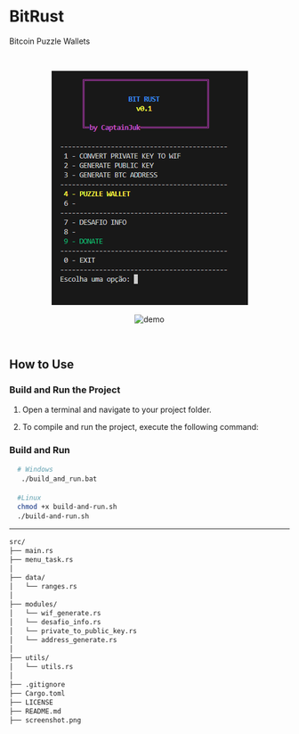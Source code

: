 # BitRust
Bitcoin Puzzle Wallets

<br/>

<p align="center">
  <img src="screenshot.png" alt="bithunter"/>
</p>

<p align="center">
  <img src="assets/bitrust.gif" alt="demo" width="600"/>
</p>



<br/>

## How to Use

### Build and Run the Project

1. Open a terminal and navigate to your project folder.

2. To compile and run the project, execute the following command:

### Build and Run

```bash
  # Windows
   ./build_and_run.bat

  #Linux
  chmod +x build-and-run.sh
  ./build-and-run.sh
```

---

```
src/
├── main.rs               
├── menu_task.rs              
│
├── data/                  
│   └── ranges.rs           
│
├── modules/             
│   └── wif_generate.rs
│   └── desafio_info.rs
│   └── private_to_public_key.rs
│   └── address_generate.rs
│
├── utils/
│   └── utils.rs
│
├── .gitignore
├── Cargo.toml
├── LICENSE
├── README.md
├── screenshot.png
```
